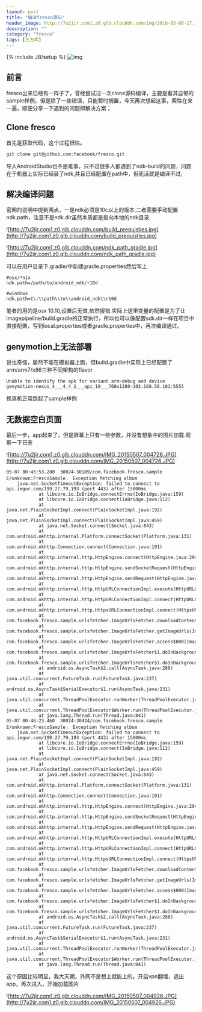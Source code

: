 ```yaml
---
layout: post
title: "编译fresco源码"
header_image: http://7u2jir.com1.z0.glb.clouddn.com/img/2016-03-06-17.jpg
description: ""
category: "fresco"
tags: [三方库]
---
```

{% include JB/setup %}
![img](http://7u2jir.com1.z0.glb.clouddn.com/img/2016-03-06-17.jpg)
## 前言
fresco出来已经有一阵子了，曾经尝试过一次clone源码编译，主要是看其自带的sample样例，但是除了一些错误，只能暂时搁置，今天再次想起这事，索性在来一遍，顺便分享一下遇到的问题即解决方案；

## Clone fresco
首先是获取代码，这个过程很快。

	git clone git@github.com:facebook/fresco.git
导入AndroidStudio也不是难事，只不过很多人都遇到了ndk-build的问题，问题在于机器上实际已经装了ndk,并且已经配置在path中，但死活就是编译不过;

## 解决编译问题
官网的说明中提到两点，一是ndk必须是10c以上的版本,二者需要手动配置ndk.path，注意不是ndk.dir虽然本质都是指向本地的ndk目录.

![http://7u2jir.com1.z0.glb.clouddn.com/build_prequisties.jpg](http://7u2jir.com1.z0.glb.clouddn.com/build_prequisties.jpg)

![http://7u2jir.com1.z0.glb.clouddn.com/ndk_path_gradle.jpg](http://7u2jir.com1.z0.glb.clouddn.com/ndk_path_gradle.jpg)

可以在用户目录下.gradle/中新建gradle.properties然后写上
	
	#osx/*nix
	ndk.path=/path/to/android_ndk/r10d

	#windows	
	ndk.path=C\:\\path\\to\\android_ndk\\r10d
笔者的用的是osx 10.10,设置后无效,依然报错.实际上这里变量的配置是为了让imagepipeline/build.gradle的正常执行，所以也可以像配置sdk.dir一样在项目中直接配置，写到local.properties或者gradle.properties中，再次编译通过。

## genymotion上无法部署
说也奇怪，居然不能在模拟器上跑，但build.gradle中实际上已经配置了arm/arm7/x86三种不同架构的flavor

	Unable to identify the apk for variant arm-debug and device genymotion-nexus_4___4_4_2___api_19___768x1280-192.168.56.101:5555
	
换真机正常跑起了sample样例

## 无数据空白页面
最后一步，app起来了，但是屏幕上只有一些参数，并没有想象中的图片加载.观察一下日志

![http://7u2jir.com1.z0.glb.clouddn.com/IMG_20150507_004726.JPG](http://7u2jir.com1.z0.glb.clouddn.com/IMG_20150507_004726.JPG)

```
05-07 00:45:53.280  30024-30189/com.facebook.fresco.sample E/unknown:FrescoSample﹕ Exception fetching album
    java.net.SocketTimeoutException: failed to connect to api.imgur.com/199.27.79.193 (port 443) after 15000ms
            at libcore.io.IoBridge.connectErrno(IoBridge.java:159)
            at libcore.io.IoBridge.connect(IoBridge.java:112)
            at java.net.PlainSocketImpl.connect(PlainSocketImpl.java:192)
            at java.net.PlainSocketImpl.connect(PlainSocketImpl.java:459)
            at java.net.Socket.connect(Socket.java:843)
            at com.android.okhttp.internal.Platform.connectSocket(Platform.java:131)
            at com.android.okhttp.Connection.connect(Connection.java:101)
            at com.android.okhttp.internal.http.HttpEngine.connect(HttpEngine.java:294)
            at com.android.okhttp.internal.http.HttpEngine.sendSocketRequest(HttpEngine.java:255)
            at com.android.okhttp.internal.http.HttpEngine.sendRequest(HttpEngine.java:206)
            at com.android.okhttp.internal.http.HttpURLConnectionImpl.execute(HttpURLConnectionImpl.java:345)
            at com.android.okhttp.internal.http.HttpURLConnectionImpl.connect(HttpURLConnectionImpl.java:89)
            at com.android.okhttp.internal.http.HttpsURLConnectionImpl.connect(HttpsURLConnectionImpl.java:161)
            at com.facebook.fresco.sample.urlsfetcher.ImageUrlsFetcher.downloadContentAsString(ImageUrlsFetcher.java:110)
            at com.facebook.fresco.sample.urlsfetcher.ImageUrlsFetcher.getImageUrls(ImageUrlsFetcher.java:75)
            at com.facebook.fresco.sample.urlsfetcher.ImageUrlsFetcher.access$000(ImageUrlsFetcher.java:41)
            at com.facebook.fresco.sample.urlsfetcher.ImageUrlsFetcher$1.doInBackground(ImageUrlsFetcher.java:63)
            at com.facebook.fresco.sample.urlsfetcher.ImageUrlsFetcher$1.doInBackground(ImageUrlsFetcher.java:60)
            at android.os.AsyncTask$2.call(AsyncTask.java:288)
            at java.util.concurrent.FutureTask.run(FutureTask.java:237)
            at android.os.AsyncTask$SerialExecutor$1.run(AsyncTask.java:231)
            at java.util.concurrent.ThreadPoolExecutor.runWorker(ThreadPoolExecutor.java:1112)
            at java.util.concurrent.ThreadPoolExecutor$Worker.run(ThreadPoolExecutor.java:587)
            at java.lang.Thread.run(Thread.java:841)
05-07 00:46:23.460  30024-30424/com.facebook.fresco.sample E/unknown:FrescoSample﹕ Exception fetching album
    java.net.SocketTimeoutException: failed to connect to api.imgur.com/199.27.79.193 (port 443) after 15000ms
            at libcore.io.IoBridge.connectErrno(IoBridge.java:159)
            at libcore.io.IoBridge.connect(IoBridge.java:112)
            at java.net.PlainSocketImpl.connect(PlainSocketImpl.java:192)
            at java.net.PlainSocketImpl.connect(PlainSocketImpl.java:459)
            at java.net.Socket.connect(Socket.java:843)
            at com.android.okhttp.internal.Platform.connectSocket(Platform.java:131)
            at com.android.okhttp.Connection.connect(Connection.java:101)
            at com.android.okhttp.internal.http.HttpEngine.connect(HttpEngine.java:294)
            at com.android.okhttp.internal.http.HttpEngine.sendSocketRequest(HttpEngine.java:255)
            at com.android.okhttp.internal.http.HttpEngine.sendRequest(HttpEngine.java:206)
            at com.android.okhttp.internal.http.HttpURLConnectionImpl.execute(HttpURLConnectionImpl.java:345)
            at com.android.okhttp.internal.http.HttpURLConnectionImpl.connect(HttpURLConnectionImpl.java:89)
            at com.android.okhttp.internal.http.HttpsURLConnectionImpl.connect(HttpsURLConnectionImpl.java:161)
            at com.facebook.fresco.sample.urlsfetcher.ImageUrlsFetcher.downloadContentAsString(ImageUrlsFetcher.java:110)
            at com.facebook.fresco.sample.urlsfetcher.ImageUrlsFetcher.getImageUrls(ImageUrlsFetcher.java:75)
            at com.facebook.fresco.sample.urlsfetcher.ImageUrlsFetcher.access$000(ImageUrlsFetcher.java:41)
            at com.facebook.fresco.sample.urlsfetcher.ImageUrlsFetcher$1.doInBackground(ImageUrlsFetcher.java:63)
            at com.facebook.fresco.sample.urlsfetcher.ImageUrlsFetcher$1.doInBackground(ImageUrlsFetcher.java:60)
            at android.os.AsyncTask$2.call(AsyncTask.java:288)
            at java.util.concurrent.FutureTask.run(FutureTask.java:237)
            at android.os.AsyncTask$SerialExecutor$1.run(AsyncTask.java:231)
            at java.util.concurrent.ThreadPoolExecutor.runWorker(ThreadPoolExecutor.java:1112)
            at java.util.concurrent.ThreadPoolExecutor$Worker.run(ThreadPoolExecutor.java:587)
            at java.lang.Thread.run(Thread.java:841)
```

这个原因比较明显，我大天朝，外网不是想上就能上的。开启vpn翻墙，退出app，再次进入，开始加载图片

![http://7u2jir.com1.z0.glb.clouddn.com/IMG_20150507_004926.JPG](http://7u2jir.com1.z0.glb.clouddn.com/IMG_20150507_004926.JPG)
